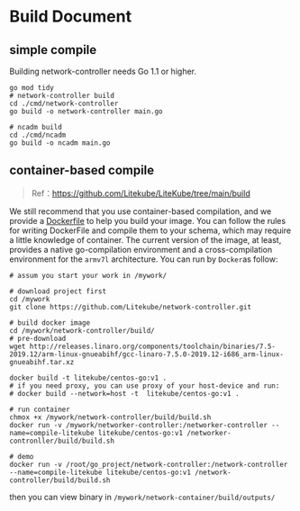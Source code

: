 # Build Document

## simple compile

Building network-controller needs Go 1.1 or higher.

```shell
go mod tidy
# network-controller build
cd ./cmd/network-controller
go build -o network-controller main.go

# ncadm build
cd ./cmd/ncadm
go build -o ncadm main.go
```

## container-based compile

> Ref：https://github.com/Litekube/LiteKube/tree/main/build

We still recommend that you use container-based compilation, and we provide a [Dockerfile](./Dockerfile) to help you build your image. You can follow the rules for writing DockerFile and compile them to your schema, which may require a little knowledge of container. The current version of the image, at least, provides a native go-compilation environment and a cross-compilation environment for the `armv7l` architecture. You can run by `Docker`as follow:

```shell
# assum you start your work in /mywork/

# download project first
cd /mywork
git clone https://github.com/Litekube/network-controller.git

# build docker image
cd /mywork/network-controller/build/
# pre-download
wget http://releases.linaro.org/components/toolchain/binaries/7.5-2019.12/arm-linux-gnueabihf/gcc-linaro-7.5.0-2019.12-i686_arm-linux-gnueabihf.tar.xz 

docker build -t litekube/centos-go:v1 .
# if you need proxy, you can use proxy of your host-device and run:
# docker build --network=host -t  litekube/centos-go:v1 .

# run container
chmox +x /mywork/network-controller/build/build.sh
docker run -v /mywork/networker-controller:/networker-controller --name=compile-litekube litekube/centos-go:v1 /networker-contronller/build/build.sh

# demo
docker run -v /root/go_project/network-controller:/network-controller --name=compile-litekube litekube/centos-go:v1 /network-controller/build/build.sh
```

then you can view binary in `/mywork/network-container/build/outputs/`
